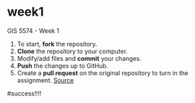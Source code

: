 # week1
GIS 5574 - Week 1

1. To start, **fork** the repository.
2. **Clone** the repository to your computer.
3. Modify/add files and **commit** your changes.
4. **Push** the changes up to GitHub.
5. Create a **pull request** on the original repository to turn in the assignment.
[Source](https://education.github.com/guide/forks)



#success!!!!
